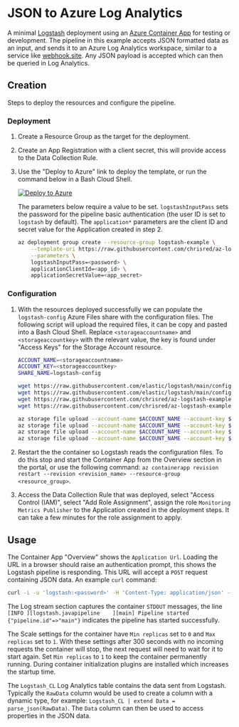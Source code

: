 # JSON to Azure Log Analytics

A minimal [Logstash](https://www.elastic.co/logstash) deployment using an [Azure Container App](https://learn.microsoft.com/en-us/azure/container-apps/) for testing or development. The pipeline in this example accepts JSON formatted data as an input, and sends it to an Azure Log Analytics workspace, similar to a service like [webhook.site](https://webhook.site). Any JSON payload is accepted which can then be queried in Log Analytics.

## Creation

Steps to deploy the resources and configure the pipeline. 

### Deployment

1. Create a Resource Group as the target for the deployment.

2. Create an App Registration with a client secret, this will provide access to the Data Collection Rule.

3. Use the "Deploy to Azure" link to deploy the template, or run the command below in a Bash Cloud Shell.

    [![Deploy to Azure](https://aka.ms/deploytoazurebutton)](https://portal.azure.com/#create/Microsoft.Template/uri/https%3A%2F%2Fraw.githubusercontent.com%2Fchrisred%2Faz-logstash-example%2Fmaster%2Fjson-azureloganalytics%2Flogstash.json)

    The parameters below require a value to be set. `logstashInputPass` sets the password for the pipeline basic authentication (the user ID is set to `logstash` by default). The `application*` parameters are the client ID and secret value for the Application created in step 2.

    ```bash
    az deployment group create --resource-group logstash-example \
        --template-uri https://raw.githubusercontent.com/chrisred/az-logstash-example/master/json-azureloganalytics/logstash.bicep \
        --parameters \
        logstashInputPass=<password> \
        applicationClientId=<app_id> \
        applicationSecretValue=<app_secret>
    ```

### Configuration

1. With the resources deployed successfully we can populate the `logstash-config` Azure Files share with the configuration files. The following script will upload the required files, it can be copy and pasted into a Bash Cloud Shell. Replace `<storageaccountname>` and `<storageaccountkey>` with the relevant value, the key is found under "Access Keys" for the Storage Account resource.

    ```bash
    ACCOUNT_NAME=<storageaccountname>
    ACCOUNT_KEY=<storageaccountkey>
    SHARE_NAME=logstash-config

    wget https://raw.githubusercontent.com/elastic/logstash/main/config/jvm.options
    wget https://raw.githubusercontent.com/elastic/logstash/main/config/log4j2.properties
    wget https://raw.githubusercontent.com/chrisred/az-logstash-example/master/json-azureloganalytics/logstash.yml
    wget https://raw.githubusercontent.com/chrisred/az-logstash-example/master/json-azureloganalytics/logstash.conf

    az storage file upload --account-name $ACCOUNT_NAME --account-key $ACCOUNT_KEY --path jvm.options --share-name $SHARE_NAME --source jvm.options
    az storage file upload --account-name $ACCOUNT_NAME --account-key $ACCOUNT_KEY --path log4j2.properties --share-name $SHARE_NAME --source log4j2.properties
    az storage file upload --account-name $ACCOUNT_NAME --account-key $ACCOUNT_KEY --path logstash.yml --share-name $SHARE_NAME --source logstash.yml
    az storage file upload --account-name $ACCOUNT_NAME --account-key $ACCOUNT_KEY --path logstash.conf --share-name $SHARE_NAME --source logstash.conf
    ```

2. Restart the the container so Logstash reads the configuration files. To do this stop and start the Container App from the Overview section in the portal, or use the following command: `az containerapp revision restart --revision <revision_name> --resource-group <resource_group>`.

3. Access the Data Collection Rule that was deployed, select "Access Control (IAM)", select "Add Role Assignment", assign the role `Monitoring Metrics Publisher` to the Application created in the deployment steps. It can take a few minutes for the role assignment to apply. 

## Usage

The Container App "Overview" shows the `Application Url`. Loading the URL in a browser should raise an authentication prompt, this shows the Logstash pipeline is responding. This URL will accept a `POST` request containing JSON data. An example `curl` command:

```bash
curl -i -u 'logstash:<password>' -H 'Content-Type: application/json' --data-binary '@/path/to/data.json' https://<unique_name>.<region>.azurecontainerapps.io
```

The Log stream section captures the container `STDOUT` messages, the line `[INFO ][logstash.javapipeline    ][main] Pipeline started {"pipeline.id"=>"main"}` indicates the pipeline has started successfully.

The Scale settings for the container have `Min replicas` set to `0` and `Max replicas` set to `1`. With these settings after 300 seconds with no incoming requests the container will stop, the next request will need to wait for it to start again. Set `Min replicas` to `1` to keep the container permanently running. During container initialization plugins are installed which increases the startup time.

The `Logstash_CL` Log Analytics table contains the data sent from Logstash. Typically the `RawData` column would be used to create a column with a dynamic type, for example: `Logstash_CL | extend Data = parse_json(RawData)`. The `Data` column can then be used to access properties in the JSON data.